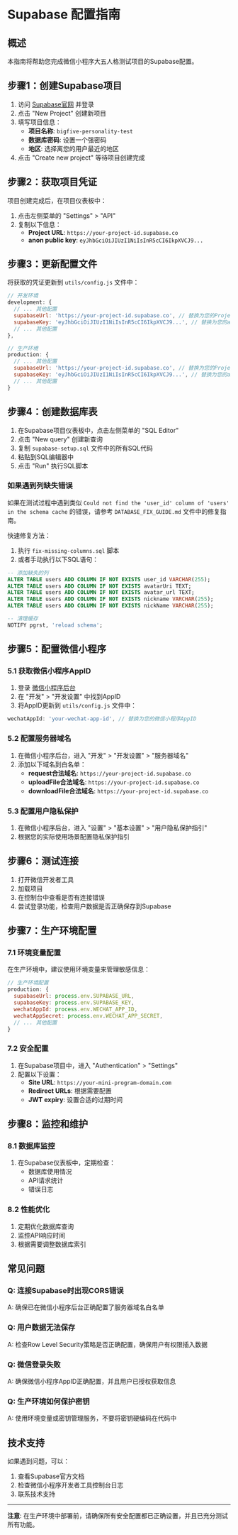 # Supabase 配置指南

## 概述

本指南将帮助您完成微信小程序大五人格测试项目的Supabase配置。

## 步骤1：创建Supabase项目

1. 访问 [Supabase官网](https://supabase.com) 并登录
2. 点击 "New Project" 创建新项目
3. 填写项目信息：
   - **项目名称**: `bigfive-personality-test`
   - **数据库密码**: 设置一个强密码
   - **地区**: 选择离您的用户最近的地区
4. 点击 "Create new project" 等待项目创建完成

## 步骤2：获取项目凭证

项目创建完成后，在项目仪表板中：

1. 点击左侧菜单的 "Settings" > "API"
2. 复制以下信息：
   - **Project URL**: `https://your-project-id.supabase.co`
   - **anon public key**: `eyJhbGciOiJIUzI1NiIsInR5cCI6IkpXVCJ9...`

## 步骤3：更新配置文件

将获取的凭证更新到 `utils/config.js` 文件中：

```javascript
// 开发环境
development: {
  // ... 其他配置
  supabaseUrl: 'https://your-project-id.supabase.co', // 替换为您的Project URL
  supabaseKey: 'eyJhbGciOiJIUzI1NiIsInR5cCI6IkpXVCJ9...', // 替换为您的anon public key
  // ... 其他配置
},

// 生产环境
production: {
  // ... 其他配置
  supabaseUrl: 'https://your-project-id.supabase.co', // 替换为您的Project URL
  supabaseKey: 'eyJhbGciOiJIUzI1NiIsInR5cCI6IkpXVCJ9...', // 替换为您的anon public key
  // ... 其他配置
}
```

## 步骤4：创建数据库表

1. 在Supabase项目仪表板中，点击左侧菜单的 "SQL Editor"
2. 点击 "New query" 创建新查询
3. 复制 `supabase-setup.sql` 文件中的所有SQL代码
4. 粘贴到SQL编辑器中
5. 点击 "Run" 执行SQL脚本

### 如果遇到列缺失错误

如果在测试过程中遇到类似 `Could not find the 'user_id' column of 'users' in the schema cache` 的错误，请参考 `DATABASE_FIX_GUIDE.md` 文件中的修复指南。

快速修复方法：
1. 执行 `fix-missing-columns.sql` 脚本
2. 或者手动执行以下SQL语句：

```sql
-- 添加缺失的列
ALTER TABLE users ADD COLUMN IF NOT EXISTS user_id VARCHAR(255);
ALTER TABLE users ADD COLUMN IF NOT EXISTS avatarUri TEXT;
ALTER TABLE users ADD COLUMN IF NOT EXISTS avatar_url TEXT;
ALTER TABLE users ADD COLUMN IF NOT EXISTS nickname VARCHAR(255);
ALTER TABLE users ADD COLUMN IF NOT EXISTS nickName VARCHAR(255);

-- 清理缓存
NOTIFY pgrst, 'reload schema';
```

## 步骤5：配置微信小程序

### 5.1 获取微信小程序AppID

1. 登录 [微信小程序后台](https://mp.weixin.qq.com)
2. 在 "开发" > "开发设置" 中找到AppID
3. 将AppID更新到 `utils/config.js` 文件中：

```javascript
wechatAppId: 'your-wechat-app-id', // 替换为您的微信小程序AppID
```

### 5.2 配置服务器域名

1. 在微信小程序后台，进入 "开发" > "开发设置" > "服务器域名"
2. 添加以下域名到白名单：
   - **request合法域名**: `https://your-project-id.supabase.co`
   - **uploadFile合法域名**: `https://your-project-id.supabase.co`
   - **downloadFile合法域名**: `https://your-project-id.supabase.co`

### 5.3 配置用户隐私保护

1. 在微信小程序后台，进入 "设置" > "基本设置" > "用户隐私保护指引"
2. 根据您的实际使用场景配置隐私保护指引

## 步骤6：测试连接

1. 打开微信开发者工具
2. 加载项目
3. 在控制台中查看是否有连接错误
4. 尝试登录功能，检查用户数据是否正确保存到Supabase

## 步骤7：生产环境配置

### 7.1 环境变量配置

在生产环境中，建议使用环境变量来管理敏感信息：

```javascript
// 生产环境配置
production: {
  supabaseUrl: process.env.SUPABASE_URL,
  supabaseKey: process.env.SUPABASE_KEY,
  wechatAppId: process.env.WECHAT_APP_ID,
  wechatAppSecret: process.env.WECHAT_APP_SECRET,
  // ... 其他配置
}
```

### 7.2 安全配置

1. 在Supabase项目中，进入 "Authentication" > "Settings"
2. 配置以下设置：
   - **Site URL**: `https://your-mini-program-domain.com`
   - **Redirect URLs**: 根据需要配置
   - **JWT expiry**: 设置合适的过期时间

## 步骤8：监控和维护

### 8.1 数据库监控

1. 在Supabase仪表板中，定期检查：
   - 数据库使用情况
   - API请求统计
   - 错误日志

### 8.2 性能优化

1. 定期优化数据库查询
2. 监控API响应时间
3. 根据需要调整数据库索引

## 常见问题

### Q: 连接Supabase时出现CORS错误
A: 确保已在微信小程序后台正确配置了服务器域名白名单

### Q: 用户数据无法保存
A: 检查Row Level Security策略是否正确配置，确保用户有权限插入数据

### Q: 微信登录失败
A: 确保微信小程序AppID正确配置，并且用户已授权获取信息

### Q: 生产环境如何保护密钥
A: 使用环境变量或密钥管理服务，不要将密钥硬编码在代码中

## 技术支持

如果遇到问题，可以：
1. 查看Supabase官方文档
2. 检查微信小程序开发者工具控制台日志
3. 联系技术支持

---

**注意**: 在生产环境中部署前，请确保所有安全配置都已正确设置，并且已充分测试所有功能。